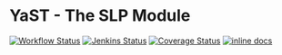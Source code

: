 # YaST - The SLP Module #

[![Workflow Status](https://github.com/yast/yast-slp/workflows/CI/badge.svg?branch=master)](
https://github.com/yast/yast-slp/actions?query=branch%3Amaster)
[![Jenkins Status](https://ci.opensuse.org/buildStatus/icon?job=yast-yast-slp-master)](
https://ci.opensuse.org/view/Yast/job/yast-yast-slp-master/)
[![Coverage Status](https://img.shields.io/coveralls/yast/yast-slp.svg)](https://coveralls.io/r/yast/yast-slp?branch=master)
[![inline docs](http://inch-ci.org/github/yast/yast-slp.svg?branch=master)](http://inch-ci.org/github/yast/yast-slp)
